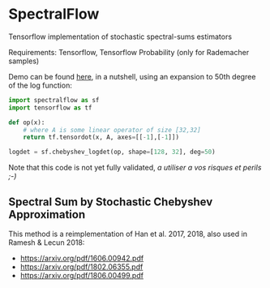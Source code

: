 # SpectralFlow
Tensorflow implementation of stochastic spectral-sums estimators

Requirements: Tensorflow, Tensorflow Probability (only for Rademacher samples)

Demo can be found [here](notebooks/StochasticChebyshev.ipynb), in a nutshell, using an
expansion to 50th degree of the log function:
```python
import spectralflow as sf
import tensorflow as tf

def op(x):
    # where A is some linear operator of size [32,32]
    return tf.tensordot(x, A, axes=[[-1],[-1]])

logdet = sf.chebyshev_logdet(op, shape=[128, 32], deg=50)
```
Note that this code is not yet fully validated, *a utiliser a vos risques et perils ;-)*

## Spectral Sum by Stochastic Chebyshev Approximation

This method is a reimplementation of Han et al. 2017, 2018, also used in
Ramesh & Lecun 2018:

  - https://arxiv.org/pdf/1606.00942.pdf
  - https://arxiv.org/pdf/1802.06355.pdf
  - https://arxiv.org/pdf/1806.00499.pdf
